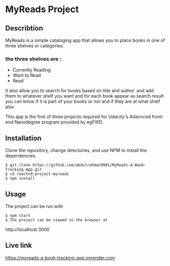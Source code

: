 # MyReads Project

## Describtion
MyReads is a simple cataloging app that allows you to place books in one of three shelves or categories.

### the three shelves are :
* Currently Reading
* Want to Read
* Read

 It also allow you to search for books based on title and author.
 and add them to whatever shelf you want and for each book appear as search result
 you can know if it is part of your books or not and if they are at what shelf also


 This app is the first of three projects required for Udacity's Adavnced front-end Nanodegree program provided by egFWD.


## Installation
Clone the repository, change directories, and use NPM to install the dependencies.
```
$ git clone https://github.com/abdulrahman9901/MyReads-A-Book-Tracking-App.git
$ cd reactnd-project-myreads
$ npm install
```
## Usage
The project can be run with
```
$ npm start
$ The project can be viewed in the browser at
```
http://localhost:3000

## Live link

https://myreads-a-book-tracking-app.onrender.com

